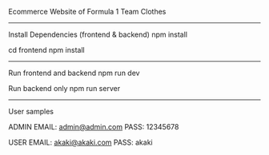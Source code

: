 Ecommerce Website of Formula 1 Team Clothes
________________________________________________________
Install Dependencies (frontend & backend)
npm install

cd frontend
npm install
________________________________________________________

Run frontend and backend
npm run dev

Run backend only
npm run server
________________________________________________________
User samples

ADMIN
EMAIL: admin@admin.com
PASS: 12345678

USER
EMAIL: akaki@akaki.com
PASS: akaki
